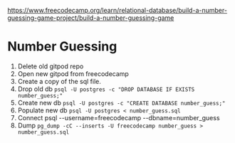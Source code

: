 https://www.freecodecamp.org/learn/relational-database/build-a-number-guessing-game-project/build-a-number-guessing-game

# Number Guessing

1. Delete old gitpod repo
2. Open new gitpod from freecodecamp
3. Create a copy of the sql file.
4. Drop old db
   `psql -U postgres -c "DROP DATABASE IF EXISTS number_guess;"`
6. Create new db
   `psql -U postgres -c "CREATE DATABASE number_guess;"`
8. Populate new db
   `psql -U postgres < number_guess.sql`
10. Connect psql --username=freecodecamp --dbname=number_guess
11. Dump `pg_dump -cC --inserts -U freecodecamp number_guess > number_guess.sql`
